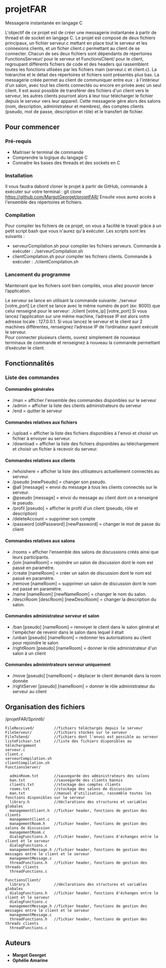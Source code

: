 # projetFAR

Messagerie instantanée en langage C 

L'objectif de ce projet est de créer une messagerie instantanée à partir de thread et de socket en langage C. Le projet est composé de deux fichiers principaux, un fichier serveur.c mettant en place tout le serveur et les connexions clients, et un ficher client.c permettant au client de se connecter. Chacun de ses deux fichiers sont dépendants de répertoires FunctionsServeur/ pour le serveur et FunctionsClient/ pour le client, regroupant différents fichiers de code et des headers qui rassemblent toutes les fonctions utlisées par les fichiers main (serveur.c et client.c). La hiérarchie et le détail des répertoires et fichiers sont présentés plus bas. 
La messagerie créée permet au client de communiquer entre eux : à l'intèrieur d'un salon, avec tout les clients connectés ou encore en privée avec un seul client. Il est aussi possible de transférer des fichiers d'un client vers le serveur, les autres clients pourront alors à leur tour télécharger le fichier depuis le serveur vers leur appareil. 
Cette messagerie gère alors des salons (nom, description, administrateur et membres), des comptes clients (pseudo, mot de passe, description et rôle) et le transfert de fichier. 

## Pour commencer 

### Pré-requis 
- Maitriser le terminal de commande
- Comprendre la logique du langage C 
- Connaitre les bases des threads et des sockets en C

### Installation 
Il vous faudra dabord cloner le projet à partir de GitHub, commande à exécuter sur votre terminal : git clone https://github.com/MargotGeorget/projetFAR/
Ensuite vous aurez accés à l'ensemble des répertoires et fichiers. 

### Compilation 
Pour compiler les fichiers de ce projet, on vous a facilité le travail grâce à un petit script bash que vous n'aurez qu'à exécuter. 
Les scripts sont les suivants :
- serveurCompilation.sh pour compiler les fichiers serveurs. Commande à exécuter : ./serveurCompilation.sh 
- clientCompilation.sh pour compiler les fichiers clients. Commande à exécuter : ./clientCompilation.sh 

### Lancement du programme 
Maintenant que les fichiers sont bien compilés, vous allez pouvoir lancer l’application. 

Le serveur se lance en utilisant la commande suivante: ./serveur [votre_port] 
Le client se lance avec le même numéro de port (ex: 8000) que celui renseigné pour le serveur: ./client [votre_ip] [votre_port] 
Si vous lancez l’application sur une même machine, l’adresse IP est alors votre adresse locale : 127.0.0.1. 
Si vous lancez le serveur et le client sur 2 machines différentes, renseignez l’adresse IP de l’ordinateur ayant exécuté le serveur.  
Pour connecter plusieurs clients, ouvrez simplement de nouveaux terminaux de commande et renseignez à nouveau la commande permettant d’exécuter le client. 

## Fonctionnalités 

### Liste des commandes 

#### Commandes générales 
- /man = afficher l'ensemble des commandes disponibles sur le serveur
- /admin = afficher la liste des clients administrateurs du serveur
- /end = quitter le serveur

#### Commandes relatives aux fichiers
- /upload = afficher la liste des fichiers disponibles à l'envoi et choisir un fichier à envoyer au serveur.
- /download = afficher la liste des fichiers disponibles au téléchargement et choisir un fichier à recevoir du serveur.

#### Commandes relatives aux clients 
- /whoishere = afficher la liste des utilisateurs actuellement connectés au serveur.
- /pseudo [newPseudo] = changer son pseudo.
- @all [message] = envoi du message à tous les clients connectés sur le serveur. 
- @pseudo [message] = envoi du message au client dont on a renseigné le pseudo.
- /profil [pseudo] = afficher le profil d'un client (pseudo, rôle et description)
- /deleteAccount = supprimer son compte
- /password [oldPassword] [newPassword] = changer le mot de passe du client

#### Commandes relatives aux salons
- /rooms = afficher l'ensemble des salons de discussions créés ainsi que leurs participants.
- /join [nameRoom] = rejoindre un salon de discussion dont le nom est passé en paramètre. 
- /create [nameRoom] = créer un salon de discussion dont le nom est passé en paramètre. 
- /remove [nameRoom] = supprimer un salon de discussion dont le nom est passé en paramètre. 
- /name [nameRoom] [newNameRoom] = changer le nom du salon.
- /descrRoom [descRoom] [newDescRoom] = changer la description du salon.

#### Commandes administrateur serveur et salon 

- /ban [pseudo] [nameRoom] = renvoyer le client dans le salon général et l'empêcher de revenir dans le salon dans lequel il était
- /unban [pseudo] [nameRoom] = redonner les autorisations au client pour rejoindre le salon
- /rightRoom [pseudo] [nameRoom] = donner le rôle administrateur d'un salon à un client

#### Commandes adminintrateurs serveur uniquement
- /move [pseudo] [nameRoom] = déplacer le client demandé dans la room donnée
- /rightServer [pseudo] [nameRoom] = donner le rôle administrateur du serveur au client

## Organisation des fichiers 

/projetFAR/Sprint6/

    FileReceived/         //fichiers téléchargés depuis le serveur
    FileServeur/          //fichiers stockés sur le serveur
    FileToSend/           //fichiers dont l'envoi est possible au serveur
    listeFichier.txt      //liste des fichiers disponibles au téléchargement
    serveur.c
    client.c
    serveurCompilation.sh
    clientCompilation.sh
    FunctionsServer/

      adminRoom.txt       //sauvegarde des administrateurs des salons
      ban.txt             //sauvegarde des clients bannis
      clients.txt         //stockage des comptes clients
      rooms.txt           //stockage des salons de discussion
      man.txt             //manuel d'utilisation, rassemble toutes les fonctions disponibles sur le serveur
      library.h           //déclarations des structures et variables globales
      managementClient.h  //fichier header, fonctions de gestion des clients
      managementClient.c
      managementRoom.h    //fichier header, fonctions de gestion des salons de discussion
      managementRoom.c
      dialogFunctions.h   //fichier header, fonctions d'échanges entre le client et le serveur
      dialogFunctions.c
      managementMessage.h //fichier header, fonctions de gestion des messages entre le client et le serveur
      managementMessage.c
      threadFunctions.h   //fichier header, fonctions de gestion des threads clients
      threadFunctions.c

    FunctionsClient/
      library.h           //déclarations des structures et variables globales
      dialogFunctions.h   //fichier header, fonctions d'échanges entre le client et le serveur
      dialogFunctions.c
      managementMessage.h //fichier header, fonctions de gestion des messages entre le client et le serveur
      managementMessage.c
      threadFunctions.h   //fichier header, fonctions de gestion des threads clients
      threadFunctions.c

## Auteurs
* **Margot Georget** 
* **Ophélie Amarine** 
